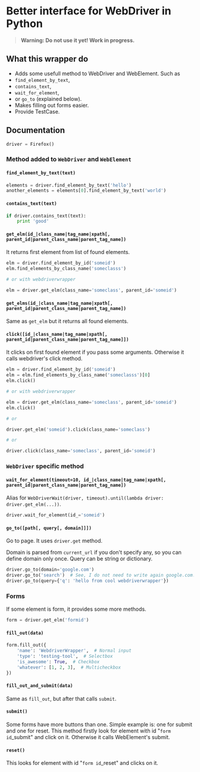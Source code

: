 # Better interface for WebDriver in Python

> **Warning: Do not use it yet! Work in progress.**

## What this wrapper do

* Adds some usefull method to WebDriver and WebElement. Such as
 * `find_element_by_text`,
 * `contains_text`,
 * `wait_for_element`,
 * or `go_to` (explained below).
* Makes filling out forms easier.
* Provide TestCase.

## Documentation

```python
driver = Firefox()
```

### Method added to `WebDriver` and `WebElement`

#### `find_element_by_text(text)`

```python
elements = driver.find_element_by_text('hello')
another_elements = elements[0].find_element_by_text('world')
```

#### `contains_text(text)`

```python
if driver.contains_text(text):
    print 'good'
```

#### `get_elm(id_|class_name|tag_name|xpath[, parent_id|parent_class_name|parent_tag_name])`

It returns first element from list of found elements.

```python
elm = driver.find_element_by_id('someid')
elm.find_elements_by_class_name('someclasss')

# or with webdriverwrapper

elm = driver.get_elm(class_name='someclass', parent_id='someid')
```

#### `get_elms(id_|class_name|tag_name|xpath[, parent_id|parent_class_name|parent_tag_name])`

Same as `get_elm` but it returns all found elements.

#### `click([id_|class_name|tag_name|xpath[, parent_id|parent_class_name|parent_tag_name]])`

It clicks on first found element if you pass some arguments. Otherwise it calls webdriver's click method.

```python
elm = driver.find_element_by_id('someid')
elm = elm.find_elements_by_class_name('someclasss')[0]
elm.click()

# or with webdriverwrapper

elm = driver.get_elm(class_name='someclass', parent_id='someid')
elm.click()

# or 

driver.get_elm('someid').click(class_name='someclass')

# or

driver.click(class_name='someclass', parent_id='someid')
```

### `WebDriver` specific method

#### `wait_for_element(timeout=10, id_|class_name|tag_name|xpath[, parent_id|parent_class_name|parent_tag_name])`

Alias for `WebDriverWait(driver, timeout).until(lambda driver: driver.get_elm(...))`.

```python
driver.wait_for_element(id_='someid')
```

#### `go_to([path[, query[, domain]]])`

Go to page. It uses `driver.get` method.

Domain is parsed from `current_url` if you don't specify any, so you can define domain only once. Query can be string or dictionary.

```python
driver.go_to(domain='google.com')
driver.go_to('search')  # See, I do not need to write again google.com.
driver.go_to(query={'q': 'hello from cool webdriverwrapper'})
```

### Forms

If some element is form, it provides some more methods.

```python
form = driver.get_elm('formid')
```

#### `fill_out(data)`

```python
form.fill_out({
    'name': 'WebdriverWrapper',  # Normal input
    'type': 'testing-tool',  # Selectbox
    'is_awesome': True,  # Checkbox
    'whatever': [1, 2, 3],  # Multicheckbox  
})
```

#### `fill_out_and_submit(data)`

Same as `fill_out`, but after that calls `submit`.

#### `submit()`

Some forms have more buttons than one. Simple example is: one for submit and one for reset. This method firstly look for element with id "`form id`_submit" and click on it. Otherwise it calls WebElement's submit.

#### `reset()`

This looks for element with id "`form id`_reset" and clicks on it.

















